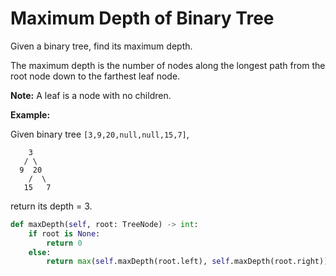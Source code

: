 # Maximum Depth of Binary Tree

Given a binary tree, find its maximum depth.

The maximum depth is the number of nodes along the longest path from the root node down to the farthest leaf node.

**Note:** A leaf is a node with no children.

**Example:**

Given binary tree `[3,9,20,null,null,15,7]`,

```text
    3
   / \
  9  20
    /  \
   15   7
```

return its depth = 3.

```python
def maxDepth(self, root: TreeNode) -> int:
    if root is None:
        return 0
    else:
        return max(self.maxDepth(root.left), self.maxDepth(root.right)) + 1
```

